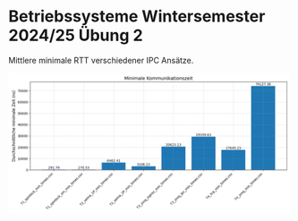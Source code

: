 # Betriebssysteme Wintersemester 2024/25 Übung 2
Mittlere minimale RTT verschiedener IPC Ansätze.

![Mein Bild](outputs/barplot_means.png)
